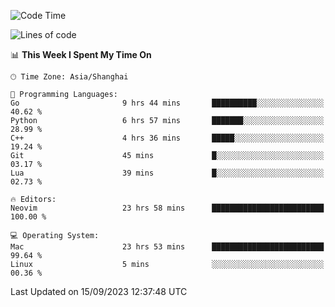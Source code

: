 <!--START_SECTION:waka-->
![Code Time](http://img.shields.io/badge/Code%20Time-1%2C588%20hrs%2024%20mins-blue)

![Lines of code](https://img.shields.io/badge/From%20Hello%20World%20I%27ve%20Written-286.3%20thousand%20lines%20of%20code-blue)

📊 **This Week I Spent My Time On** 

```text
🕑︎ Time Zone: Asia/Shanghai

💬 Programming Languages: 
Go                       9 hrs 44 mins       ██████████░░░░░░░░░░░░░░░   40.62 % 
Python                   6 hrs 57 mins       ███████░░░░░░░░░░░░░░░░░░   28.99 % 
C++                      4 hrs 36 mins       █████░░░░░░░░░░░░░░░░░░░░   19.24 % 
Git                      45 mins             █░░░░░░░░░░░░░░░░░░░░░░░░   03.17 % 
Lua                      39 mins             █░░░░░░░░░░░░░░░░░░░░░░░░   02.73 % 

🔥 Editors: 
Neovim                   23 hrs 58 mins      █████████████████████████   100.00 % 

💻 Operating System: 
Mac                      23 hrs 53 mins      █████████████████████████   99.64 % 
Linux                    5 mins              ░░░░░░░░░░░░░░░░░░░░░░░░░   00.36 % 
```


 Last Updated on 15/09/2023 12:37:48 UTC
<!--END_SECTION:waka-->
